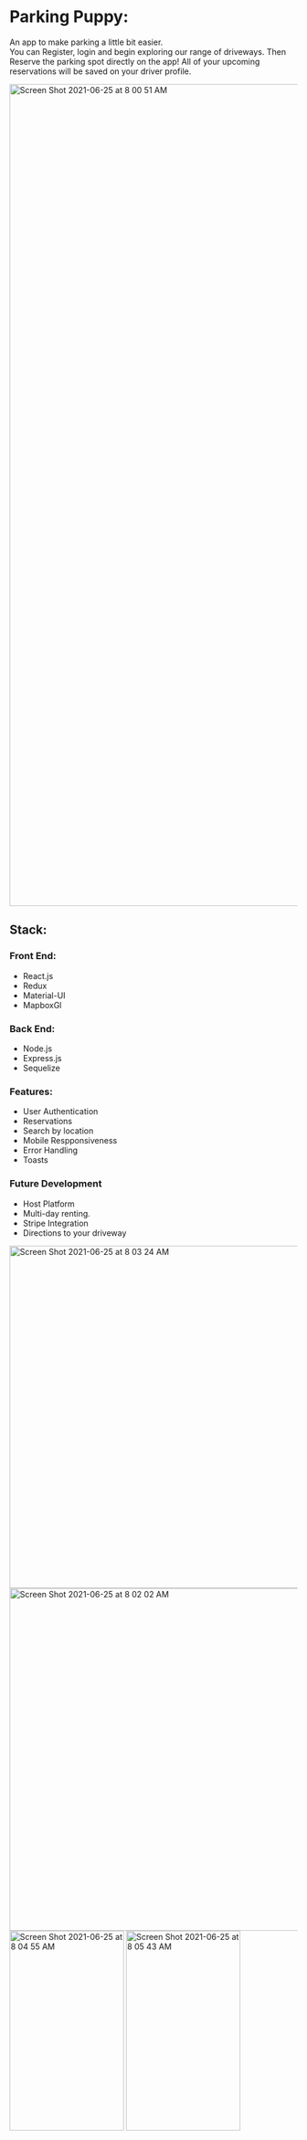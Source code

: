 # Parking Puppy: 
An app to make parking a little bit easier.  
You can Register, login and begin exploring our range of driveways. Then Reserve the parking spot directly on the app! All of your upcoming reservations will be saved on your driver profile.

<img width="1440" alt="Screen Shot 2021-06-25 at 8 00 51 AM" src="https://user-images.githubusercontent.com/78625574/123483088-10a85500-d5bb-11eb-9eeb-7e01bb52bad9.png">

## Stack: 


### Front End: 
* React.js
* Redux
* Material-UI
* MapboxGl


### Back End: 
* Node.js
* Express.js
* Sequelize



### Features: 
* User Authentication
* Reservations 
* Search by location
* Mobile Respponsiveness
* Error Handling
* Toasts


### Future Development
* Host Platform
* Multi-day renting.
* Stripe Integration
* Directions to your driveway



<img width="600" alt="Screen Shot 2021-06-25 at 8 03 24 AM" src="https://user-images.githubusercontent.com/78625574/123483106-17cf6300-d5bb-11eb-9888-b35d875cfb74.png">
<img width="600" alt="Screen Shot 2021-06-25 at 8 02 02 AM" src="https://user-images.githubusercontent.com/78625574/123483321-611fb280-d5bb-11eb-9272-9e1672175852.png">
<img width="200"height="350"  alt="Screen Shot 2021-06-25 at 8 04 55 AM" src="https://user-images.githubusercontent.com/78625574/123483606-d68b8300-d5bb-11eb-8791-9110f85bd112.png">
<img width="200" height="350" alt="Screen Shot 2021-06-25 at 8 05 43 AM" src="https://user-images.githubusercontent.com/78625574/123483609-d8eddd00-d5bb-11eb-8738-b24ae414de3e.png">




